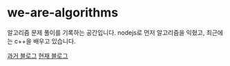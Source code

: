 # we-are-algorithms

알고리즘 문제 풀이를 기록하는 공간입니다. 
nodejs로 먼저 알고리즘을 익혔고, 최근에는 c++을 배우고 있습니다.

[과거 블로그](https://velog.io/@wejaan/series/algorithms-and-data-structures)
[현재 블로그](https://www.augustarchives.kr/algorithms)
